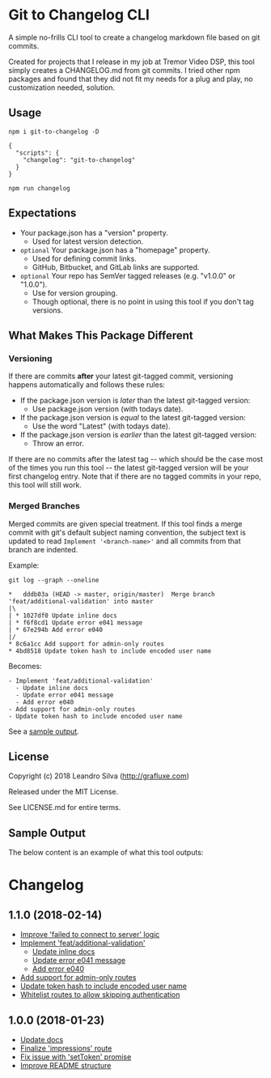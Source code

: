 # Git to Changelog CLI

A simple no-frills CLI tool to create a changelog markdown file based on git commits.

Created for projects that I release in my job at Tremor Video DSP, this tool simply creates a CHANGELOG.md from git commits. I tried other npm packages and found that they did not fit my needs for a plug and play, no customization needed, solution.

## Usage

`npm i git-to-changelog -D`

```
{
  "scripts": {
    "changelog": "git-to-changelog"
  }
}
```
```
npm run changelog
```

## Expectations

- Your package.json has a "version" property.
  - Used for latest version detection.
- `optional` Your package.json has a "homepage" property.
  - Used for defining commit links.
  - GitHub, Bitbucket, and GitLab links are supported.
- `optional` Your repo has SemVer tagged releases (e.g. "v1.0.0" or "1.0.0").
  - Use for version grouping.
  - Though optional, there is no point in using this tool if you don't tag versions.

## What Makes This Package Different

### Versioning

If there are commits __after__ your latest git-tagged commit, versioning happens automatically and follows these rules:

- If the package.json version is _later_ than the latest git-tagged version:
  - Use package.json version (with todays date).
- If the package.json version is _equal_ to the latest git-tagged version:
  - Use the word "Latest" (with todays date).
- If the package.json version is _earlier_ than the latest git-tagged version:
  - Throw an error.

If there are no commits after the latest tag -- which should be the case most of the times you run this tool -- the latest git-tagged version will be your first changelog entry. Note that if there are no tagged commits in your repo, this tool will still work.

### Merged Branches

Merged commits are given special treatment. If this tool finds a merge commit with git's default subject naming convention, the subject text is updated to read `Implement '<branch-name>'` and all commits from that branch are indented.

Example:

```
git log --graph --oneline

*   dddb03a (HEAD -> master, origin/master)  Merge branch 'feat/additional-validation' into master
|\
| * 1027df0 Update inline docs
| * f6f8cd1 Update error e041 message
| * 67e294b Add error e040
|/
* 8c6a1cc Add support for admin-only routes
* 4bd8518 Update token hash to include encoded user name
```

Becomes:

```
- Implement 'feat/additional-validation'
  - Update inline docs
  - Update error e041 message
  - Add error e040
- Add support for admin-only routes
- Update token hash to include encoded user name
```

See a [sample output](#sample-output).

## License

Copyright (c) 2018 Leandro Silva (http://grafluxe.com)

Released under the MIT License.

See LICENSE.md for entire terms.


## Sample Output

The below content is an example of what this tool outputs:

# Changelog

## 1.1.0 (2018-02-14)

- [Improve 'failed to connect to server' logic](#will-link-to-git-host.com/commit/30d1878)
- [Implement 'feat/additional-validation'](#will-link-to-git-host.com/commit/dddb03a)
  - [Update inline docs](#will-link-to-git-host.com/commit/1027df0)
  - [Update error e041 message](#will-link-to-git-host.com/commit/f6f8cd1)
  - [Add error e040](#will-link-to-git-host.com/commit/67e294b)
- [Add support for admin-only routes](#will-link-to-git-host.com/commit/8c6a1cc)
- [Update token hash to include encoded user name](#will-link-to-git-host.com/commit/4bd8518)
- [Whitelist routes to allow skipping authentication](#will-link-to-git-host.com/commit/674a378)

## 1.0.0 (2018-01-23)

- [Update docs](#will-link-to-git-host.com/commit/08d01af)
- [Finalize 'impressions' route](#will-link-to-git-host.com/commit/0919e58)
- [Fix issue with 'setToken' promise](#will-link-to-git-host.com/commit/a821a1b)
- [Improve README structure](#will-link-to-git-host.com/commit/3e11cfa)
